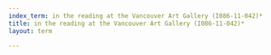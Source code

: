 ```yaml
---
index_term: in the reading at the Vancouver Art Gallery (I086-11-042)*
title: in the reading at the Vancouver Art Gallery (I086-11-042)*
layout: term

---
```

